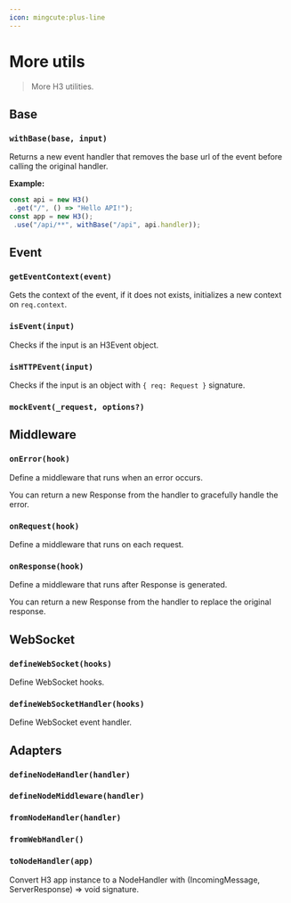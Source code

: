 ```yaml
---
icon: mingcute:plus-line
---
```


# More utils

> More H3 utilities.

## Base

<!-- automd:jsdocs src="../../src/utils/base.ts" -->

### `withBase(base, input)`

Returns a new event handler that removes the base url of the event before calling the original handler.

**Example:**

```ts
const api = new H3()
 .get("/", () => "Hello API!");
const app = new H3();
 .use("/api/**", withBase("/api", api.handler));
```

<!-- /automd -->

## Event

<!-- automd:jsdocs src="../../src/utils/event.ts" -->

### `getEventContext(event)`

Gets the context of the event, if it does not exists, initializes a new context on `req.context`.

### `isEvent(input)`

Checks if the input is an H3Event object.

### `isHTTPEvent(input)`

Checks if the input is an object with `{ req: Request }` signature.

### `mockEvent(_request, options?)`

<!-- /automd -->

## Middleware

<!-- automd:jsdocs src="../../src/utils/middleware.ts" -->

### `onError(hook)`

Define a middleware that runs when an error occurs.

You can return a new Response from the handler to gracefully handle the error.

### `onRequest(hook)`

Define a middleware that runs on each request.

### `onResponse(hook)`

Define a middleware that runs after Response is generated.

You can return a new Response from the handler to replace the original response.

<!-- /automd -->

## WebSocket

<!-- automd:jsdocs src="../../src/utils/ws.ts" -->

### `defineWebSocket(hooks)`

Define WebSocket hooks.

### `defineWebSocketHandler(hooks)`

Define WebSocket event handler.

<!-- /automd -->

## Adapters

<!-- automd:jsdocs src="../../src/adapters.ts" -->

### `defineNodeHandler(handler)`

### `defineNodeMiddleware(handler)`

### `fromNodeHandler(handler)`

### `fromWebHandler()`

### `toNodeHandler(app)`

Convert H3 app instance to a NodeHandler with (IncomingMessage, ServerResponse) => void signature.

<!-- /automd -->
